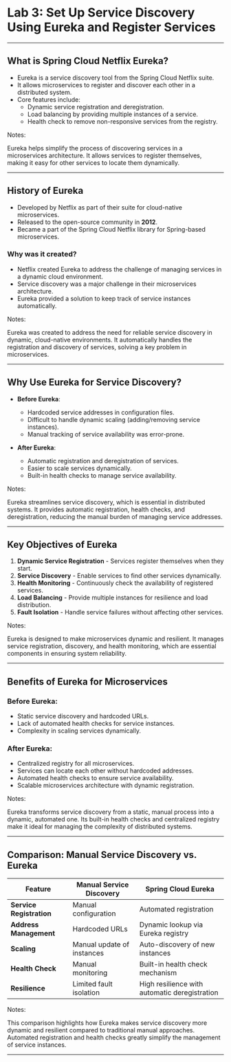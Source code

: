 # **Lab 3: Set Up Service Discovery Using Eureka and Register Services**

---

## **What is Spring Cloud Netflix Eureka?**

- Eureka is a service discovery tool from the Spring Cloud Netflix suite.
- It allows microservices to register and discover each other in a distributed system.
- Core features include:
  - Dynamic service registration and deregistration.
  - Load balancing by providing multiple instances of a service.
  - Health check to remove non-responsive services from the registry.

Notes:

Eureka helps simplify the process of discovering services in a microservices architecture. It allows services to register themselves, making it easy for other services to locate them dynamically.

---

## **History of Eureka**

- Developed by Netflix as part of their suite for cloud-native microservices.
- Released to the open-source community in **2012**.
- Became a part of the Spring Cloud Netflix library for Spring-based microservices.

### Why was it created?
- Netflix created Eureka to address the challenge of managing services in a dynamic cloud environment.
- Service discovery was a major challenge in their microservices architecture.
- Eureka provided a solution to keep track of service instances automatically.

Notes:

Eureka was created to address the need for reliable service discovery in dynamic, cloud-native environments. It automatically handles the registration and discovery of services, solving a key problem in microservices.

---

## **Why Use Eureka for Service Discovery?**

- **Before Eureka**:
  - Hardcoded service addresses in configuration files.
  - Difficult to handle dynamic scaling (adding/removing service instances).
  - Manual tracking of service availability was error-prone.

- **After Eureka**:
  - Automatic registration and deregistration of services.
  - Easier to scale services dynamically.
  - Built-in health checks to manage service availability.

Notes:

Eureka streamlines service discovery, which is essential in distributed systems. It provides automatic registration, health checks, and deregistration, reducing the manual burden of managing service addresses.

---

## **Key Objectives of Eureka**

1. **Dynamic Service Registration** - Services register themselves when they start.
2. **Service Discovery** - Enable services to find other services dynamically.
3. **Health Monitoring** - Continuously check the availability of registered services.
4. **Load Balancing** - Provide multiple instances for resilience and load distribution.
5. **Fault Isolation** - Handle service failures without affecting other services.

Notes:

Eureka is designed to make microservices dynamic and resilient. It manages service registration, discovery, and health monitoring, which are essential components in ensuring system reliability.

---

## **Benefits of Eureka for Microservices**

### Before Eureka:
- Static service discovery and hardcoded URLs.
- Lack of automated health checks for service instances.
- Complexity in scaling services dynamically.

### After Eureka:
- Centralized registry for all microservices.
- Services can locate each other without hardcoded addresses.
- Automated health checks to ensure service availability.
- Scalable microservices architecture with dynamic registration.

Notes:

Eureka transforms service discovery from a static, manual process into a dynamic, automated one. Its built-in health checks and centralized registry make it ideal for managing the complexity of distributed systems.

---

## **Comparison: Manual Service Discovery vs. Eureka**

| **Feature**                | **Manual Service Discovery**        | **Spring Cloud Eureka**                |
|----------------------------|-------------------------------------|----------------------------------------|
| **Service Registration**   | Manual configuration               | Automated registration                 |
| **Address Management**     | Hardcoded URLs                     | Dynamic lookup via Eureka registry     |
| **Scaling**                | Manual update of instances         | Auto-discovery of new instances        |
| **Health Check**           | Manual monitoring                  | Built-in health check mechanism        |
| **Resilience**             | Limited fault isolation            | High resilience with automatic deregistration |

Notes:

This comparison highlights how Eureka makes service discovery more dynamic and resilient compared to traditional manual approaches. Automated registration and health checks greatly simplify the management of service instances.

---
